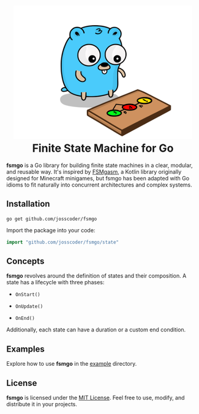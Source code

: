 <div align="center">
	<h1><img alt="fsmgo logo" src="/images/logo.png" height="350" /><br />
		Finite State Machine for Go
	</h1>
</div>

**fsmgo** is a Go library for building finite state machines in a clear, modular, and reusable way. It's inspired by [FSMgasm](https://github.com/Minikloon/FSMgasm), a Kotlin library originally designed for Minecraft minigames, but fsmgo has been adapted with Go idioms to fit naturally into concurrent architectures and complex systems.


## Installation

```shell
go get github.com/josscoder/fsmgo
```

Import the package into your code:

```go
import "github.com/josscoder/fsmgo/state"
```

## Concepts
**fsmgo** revolves around the definition of states and their composition. A state has a lifecycle with three phases:

- `OnStart()`


- `OnUpdate()`


- `OnEnd()`

Additionally, each state can have a duration or a custom end condition.

## Examples
Explore how to use **fsmgo** in the [example](https://github.com/Josscoder/fsmgo/tree/master/example) directory.

## License
**fsmgo** is licensed under the [MIT License](./LICENSE). Feel free to use, modify, and distribute it in your projects.